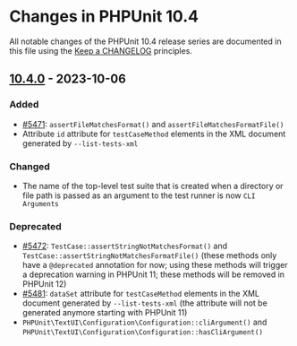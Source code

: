 # Changes in PHPUnit 10.4

All notable changes of the PHPUnit 10.4 release series are documented in this file using the [Keep a CHANGELOG](https://keepachangelog.com/) principles.

## [10.4.0] - 2023-10-06

### Added

* [#5471](https://github.com/sebastianbergmann/phpunit/issues/5471): `assertFileMatchesFormat()` and `assertFileMatchesFormatFile()`
* Attribute `id` attribute for `testCaseMethod` elements in the XML document generated by `--list-tests-xml`

### Changed

* The name of the top-level test suite that is created when a directory or file path is passed as an argument to the test runner is now `CLI Arguments`

### Deprecated

* [#5472](https://github.com/sebastianbergmann/phpunit/issues/5472): `TestCase::assertStringNotMatchesFormat()` and `TestCase::assertStringNotMatchesFormatFile()` (these methods only have a `@deprecated` annotation for now; using these methods will trigger a deprecation warning in PHPUnit 11; these methods will be removed in PHPUnit 12)
* [#5481](https://github.com/sebastianbergmann/phpunit/issues/5481): `dataSet` attribute for `testCaseMethod` elements in the XML document generated by `--list-tests-xml` (the attribute will not be generated anymore starting with PHPUnit 11)
* `PHPUnit\TextUI\Configuration\Configuration::cliArgument()` and `PHPUnit\TextUI\Configuration\Configuration::hasCliArgument()`

[10.4.0]: https://github.com/sebastianbergmann/phpunit/compare/10.3...main
